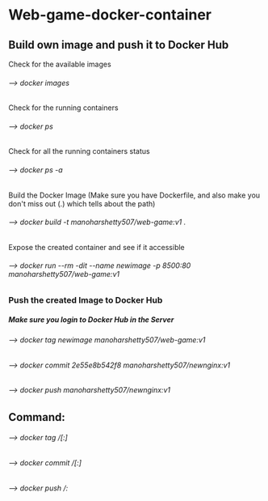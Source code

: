 # Web-game-docker-container
## Build own image and push it to Docker Hub

Check for the available images
###### --> docker images

Check for the running containers
###### --> docker ps

Check for all the running containers status
###### --> docker ps -a

Build the Docker Image (Make sure you have Dockerfile, and also make you don't miss out (.) which tells about the path)
###### --> docker build -t manoharshetty507/web-game:v1 .


Expose the created container and see if it accessible
###### --> docker run --rm -dit --name newimage -p 8500:80 manoharshetty507/web-game:v1

### Push the created Image to Docker Hub

##### Make sure you login to Docker Hub in the Server

###### --> docker tag newimage manoharshetty507/web-game:v1
###### --> docker commit 2e55e8b542f8 manoharshetty507/newnginx:v1
###### --> docker push manoharshetty507/newnginx:v1

## Command:
###### --> docker tag <existing-image-name> <hub-user>/<repo-name>[:<tag>]
###### --> docker commit <existing-container-ID> <hub-user>/<repo-name>[:<tag>]
###### --> docker push <hub-user>/<repo-name>:<tag>

